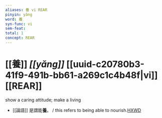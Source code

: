 ```yaml
---
aliases: 養 vi REAR
pinyin: yǎng
word: 養
syn-func: vi
sem-feat: 
total: 1
concept: REAR 
---
```

# [[養]] *[[yǎng]]*  [[uuid-c20780b3-41f9-491b-bb61-a269c1c4b48f|vi]] [[REAR]]
show a caring attitude; make a living
 - [[論語]] 是謂能**養**。 / this refers to being able to nourish.[HXWD](https://hxwd.org/textview.html?location=KR1h0004_tls_002-8a.5)